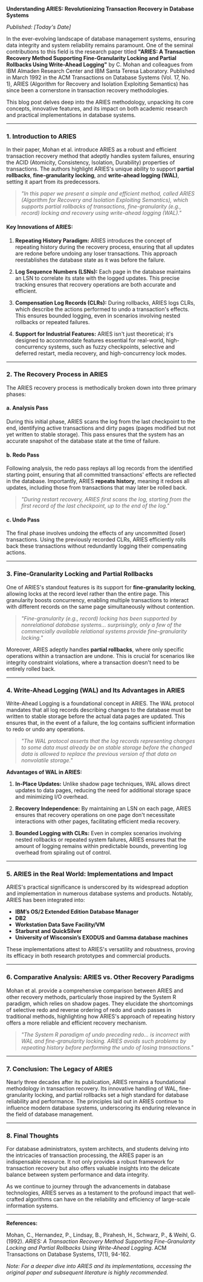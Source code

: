 **Understanding ARIES: Revolutionizing Transaction Recovery in Database Systems**

*Published: [Today's Date]*

In the ever-evolving landscape of database management systems, ensuring data integrity and system reliability remains paramount. One of the seminal contributions to this field is the research paper titled **"ARIES: A Transaction Recovery Method Supporting Fine-Granularity Locking and Partial Rollbacks Using Write-Ahead Logging"** by C. Mohan and colleagues from IBM Almaden Research Center and IBM Santa Teresa Laboratory. Published in March 1992 in the ACM Transactions on Database Systems (Vol. 17, No. 1), ARIES (Algorithm for Recovery and Isolation Exploiting Semantics) has since been a cornerstone in transaction recovery methodologies.

This blog post delves deep into the ARIES methodology, unpacking its core concepts, innovative features, and its impact on both academic research and practical implementations in database systems.

---

### **1. Introduction to ARIES**

In their paper, Mohan et al. introduce ARIES as a robust and efficient transaction recovery method that adeptly handles system failures, ensuring the ACID (Atomicity, Consistency, Isolation, Durability) properties of transactions. The authors highlight ARIES's unique ability to support **partial rollbacks**, **fine-granularity locking**, and **write-ahead logging (WAL)**, setting it apart from its predecessors.

> *"In this paper we present a simple and efficient method, called ARIES (Algorithm for Recovery and Isolation Exploiting Semantics), which supports partial rollbacks of transactions, fine-granularity (e.g., record) locking and recovery using write-ahead logging (WAL)."*

#### **Key Innovations of ARIES:**

1. **Repeating History Paradigm:** ARIES introduces the concept of repeating history during the recovery process, ensuring that all updates are redone before undoing any loser transactions. This approach reestablishes the database state as it was before the failure.

2. **Log Sequence Numbers (LSNs):** Each page in the database maintains an LSN to correlate its state with the logged updates. This precise tracking ensures that recovery operations are both accurate and efficient.

3. **Compensation Log Records (CLRs):** During rollbacks, ARIES logs CLRs, which describe the actions performed to undo a transaction's effects. This ensures bounded logging, even in scenarios involving nested rollbacks or repeated failures.

4. **Support for Industrial Features:** ARIES isn't just theoretical; it's designed to accommodate features essential for real-world, high-concurrency systems, such as fuzzy checkpoints, selective and deferred restart, media recovery, and high-concurrency lock modes.

---

### **2. The Recovery Process in ARIES**

The ARIES recovery process is methodically broken down into three primary phases:

#### **a. Analysis Pass**
During this initial phase, ARIES scans the log from the last checkpoint to the end, identifying active transactions and dirty pages (pages modified but not yet written to stable storage). This pass ensures that the system has an accurate snapshot of the database state at the time of failure.

#### **b. Redo Pass**
Following analysis, the redo pass replays all log records from the identified starting point, ensuring that all committed transactions' effects are reflected in the database. Importantly, ARIES **repeats history**, meaning it redoes all updates, including those from transactions that may later be rolled back.

> *"During restart recovery, ARIES first scans the log, starting from the first record of the last checkpoint, up to the end of the log."*

#### **c. Undo Pass**
The final phase involves undoing the effects of any uncommitted (loser) transactions. Using the previously recorded CLRs, ARIES efficiently rolls back these transactions without redundantly logging their compensating actions.

---

### **3. Fine-Granularity Locking and Partial Rollbacks**

One of ARIES's standout features is its support for **fine-granularity locking**, allowing locks at the record level rather than the entire page. This granularity boosts concurrency, enabling multiple transactions to interact with different records on the same page simultaneously without contention.

> *"Fine-granularity (e.g., record) locking has been supported by nonrelational database systems... surprisingly, only a few of the commercially available relational systems provide fine-granularity locking."*

Moreover, ARIES adeptly handles **partial rollbacks**, where only specific operations within a transaction are undone. This is crucial for scenarios like integrity constraint violations, where a transaction doesn't need to be entirely rolled back.

---

### **4. Write-Ahead Logging (WAL) and Its Advantages in ARIES**

Write-Ahead Logging is a foundational concept in ARIES. The WAL protocol mandates that all log records describing changes to the database must be written to stable storage before the actual data pages are updated. This ensures that, in the event of a failure, the log contains sufficient information to redo or undo any operations.

> *"The WAL protocol asserts that the log records representing changes to some data must already be on stable storage before the changed data is allowed to replace the previous version of that data on nonvolatile storage."*

**Advantages of WAL in ARIES:**

1. **In-Place Updates:** Unlike shadow page techniques, WAL allows direct updates to data pages, reducing the need for additional storage space and minimizing I/O overhead.

2. **Recovery Independence:** By maintaining an LSN on each page, ARIES ensures that recovery operations on one page don't necessitate interactions with other pages, facilitating efficient media recovery.

3. **Bounded Logging with CLRs:** Even in complex scenarios involving nested rollbacks or repeated system failures, ARIES ensures that the amount of logging remains within predictable bounds, preventing log overhead from spiraling out of control.

---

### **5. ARIES in the Real World: Implementations and Impact**

ARIES's practical significance is underscored by its widespread adoption and implementation in numerous database systems and products. Notably, ARIES has been integrated into:

- **IBM’s OS/2 Extended Edition Database Manager**
- **DB2**
- **Workstation Data Save Facility/VM**
- **Starburst and QuickSilver**
- **University of Wisconsin’s EXODUS and Gamma database machines**

These implementations attest to ARIES's versatility and robustness, proving its efficacy in both research prototypes and commercial products.

---

### **6. Comparative Analysis: ARIES vs. Other Recovery Paradigms**

Mohan et al. provide a comprehensive comparison between ARIES and other recovery methods, particularly those inspired by the System R paradigm, which relies on shadow pages. They elucidate the shortcomings of selective redo and reverse ordering of redo and undo passes in traditional methods, highlighting how ARIES's approach of repeating history offers a more reliable and efficient recovery mechanism.

> *"The System R paradigm of undo preceding redo... is incorrect with WAL and fine-granularity locking. ARIES avoids such problems by repeating history before performing the undo of losing transactions."*

---

### **7. Conclusion: The Legacy of ARIES**

Nearly three decades after its publication, ARIES remains a foundational methodology in transaction recovery. Its innovative handling of WAL, fine-granularity locking, and partial rollbacks set a high standard for database reliability and performance. The principles laid out in ARIES continue to influence modern database systems, underscoring its enduring relevance in the field of database management.

---

### **8. Final Thoughts**

For database administrators, system architects, and students delving into the intricacies of transaction processing, the ARIES paper is an indispensable resource. It not only provides a robust framework for transaction recovery but also offers valuable insights into the delicate balance between system performance and data integrity.

As we continue to journey through the advancements in database technologies, ARIES serves as a testament to the profound impact that well-crafted algorithms can have on the reliability and efficiency of large-scale information systems.

---

**References:**

Mohan, C., Hernandez, P., Lindsay, B., Pirahesh, H., Schwarz, P., & Weihl, G. (1992). *ARIES: A Transaction Recovery Method Supporting Fine-Granularity Locking and Partial Rollbacks Using Write-Ahead Logging*. ACM Transactions on Database Systems, 17(1), 94-162.

*Note: For a deeper dive into ARIES and its implementations, accessing the original paper and subsequent literature is highly recommended.*